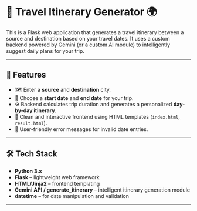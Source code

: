 # 🧳 Travel Itinerary Generator 🌍

This is a Flask web application that generates a travel itinerary between a source and destination based on your travel dates. It uses a custom backend powered by Gemini (or a custom AI module) to intelligently suggest daily plans for your trip.

---

## 🚀 Features

- 🗺️ Enter a **source** and **destination** city.
- 📅 Choose a **start date** and **end date** for your trip.
- ⚙️ Backend calculates trip duration and generates a personalized **day-by-day itinerary**.
- 📄 Clean and interactive frontend using HTML templates (`index.html`, `result.html`).
- 💬 User-friendly error messages for invalid date entries.

---

## 🛠️ Tech Stack

- **Python 3.x**
- **Flask** – lightweight web framework
- **HTML/Jinja2** – frontend templating
- **Gemini API / generate_itinerary** – intelligent itinerary generation module
- **datetime** – for date manipulation and validation

---

